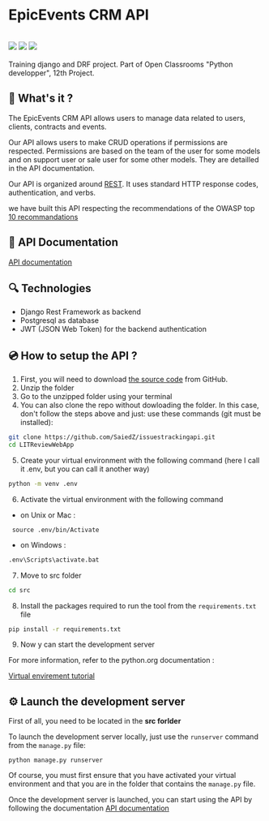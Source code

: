 # EpicEvents CRM API

<br>
<span><img src="https://img.shields.io/badge/DJANGO-3.2-brightgreen?style=for-the-badge&logo=django&logoColor=white">   <img src="https://img.shields.io/badge/Python-3.10.0-brightgreen?style=for-the-badge&logo=python&logoColor=white">   <img src="https://img.shields.io/badge/Django Rest Framework-3.13.1-brightgreen?style=for-the-badge&logo=django&logoColor=white">   </span>
<br>
<br>
Training django and DRF project.
Part of Open Classrooms "Python developper", 12th Project.

## :page_with_curl: What's it ?

The EpicEvents CRM API allows users to manage data related to users, clients, contracts and events.

Our API allows users to make CRUD operations if permissions are respected. Permissions are based on the team of the user for some models and on support user or sale user for some other models. They are detailled in the API documentation.

Our API is organized around [REST](http://en.wikipedia.org/wiki/Representational_State_Transfer). It uses standard HTTP response codes, authentication, and verbs.

we have built this API respecting the recommendations of the OWASP top [10 recommandations](https://owasp.org/www-project-top-ten/)

##  📖  API Documentation

[API documentation](https://documenter.getpostman.com/view/19779552/Uz59Me61)


## :mag: Technologies

*   Django Rest Framework as backend
*   Postgresql as database
*   JWT (JSON Web Token) for the backend authentication

## 💿 How to setup the API ?

1. First, you will need to download [the source code](https://github.com/SaiedZ/LITReviewWebApp.git) from GitHub.
2. Unzip the folder
3. Go to the unzipped folder using your terminal
4. You can also clone the repo without dowloading the folder. In this case, don't follow the steps above and just: use these commands (git must be installed):
```bash
git clone https://github.com/SaiedZ/issuestrackingapi.git
cd LITReviewWebApp
```
5. Create your virtual environment with the following command (here I call it .env, but you can call it another way)
```bash
python -m venv .env
```
6. Activate the virtual environment with the following command
 
  * on Unix or Mac :
```shell
 source .env/bin/Activate
```
   * on Windows :
```bash
.env\Scripts\activate.bat
```

7. Move to src folder
```bash
cd src
```

8. Install the packages required to run the tool from the `requirements.txt` file
```bash
pip install -r requirements.txt
```

9. Now y can start the development server


For more information, refer to the python.org documentation :

[Virtual envirement tutorial](https://docs.python.org/3/tutorial/venv.html)


## ⚙️ Launch the development server

First of all, you need to be located in the **src forlder**

To launch the development server locally, just use the `runserver` command from the `manage.py` file:

```
python manage.py runserver
``` 
Of course, you must first ensure that you have activated your virtual environment and that you are in the folder that contains the `manage.py` file.

Once the development server is launched, you can start using the API by following the documentation [API documentation](https://documenter.getpostman.com/view/19779552/UVkqqZyf)
